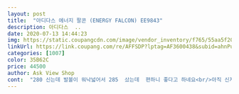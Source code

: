 ```yaml
---
layout: post 
title:  "아디다스 에너지 팔콘 (ENERGY FALCON) EE9843" 
description: 아디다스  ..
date: 2020-07-13 14:44:23 
img: https://static.coupangcdn.com/image/vendor_inventory/f765/55aa5f20d85a946f1a6a04b71540afbe45a247f7713a4f7f9b91e640cca1.jpeg 
linkUrl: https://link.coupang.com/re/AFFSDP?lptag=AF3600438&subid=ahnPublicAsk&pageKey=295265045&itemId=931276177&vendorItemId=70605599257&traceid=V0-113-35eb53dbc426921c 
categories: [1007] 
color: 35B62C 
price: 44500 
author: Ask View Shop 
cont:  "280 신는데 발볼이 워낙넓어서 285  샀는데  편하니 좋다고 하네요<br/>아직 신지는 않았는데 가격대비 괜찮을 것 같아요.<br/><br/>운덩할때 미끄러지지 읺고 발등을 꽉 잡아줍니다.<br/><br/>" 
---
```

